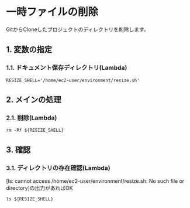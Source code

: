 <!-- omit in toc -->
# 一時ファイルの削除

GitからCloneしたプロジェクトのディレクトリを削除します。

## 1. 変数の指定

### 1.1. ドキュメント保存ディレクトリ(Lambda)

    RESIZE_SHELL='/home/ec2-user/environment/resize.sh'

## 2. メインの処理

### 2.1. 削除(Lambda)

    rm -Rf ${RESIZE_SHELL}

## 3. 確認

### 3.1. ディレクトリの存在確認(Lambda)

[ls: cannot access /home/ec2-user/environment/resize.sh: No such file or directory]の出力があればOK

    ls ${RESIZE_SHELL}
